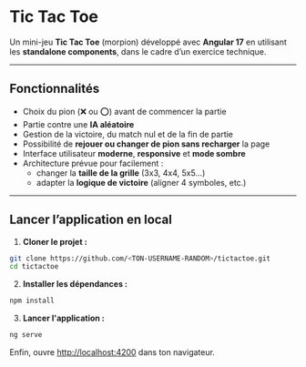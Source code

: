 # Tic Tac Toe

Un mini-jeu **Tic Tac Toe** (morpion) développé avec **Angular 17** en utilisant les **standalone components**, dans le cadre d’un exercice technique.

---

## Fonctionnalités

- Choix du pion (❌ ou ⭕) avant de commencer la partie
- Partie contre une **IA aléatoire**
- Gestion de la victoire, du match nul et de la fin de partie
- Possibilité de **rejouer ou changer de pion sans recharger** la page
- Interface utilisateur **moderne**, **responsive** et **mode sombre**
- Architecture prévue pour facilement :
  - changer la **taille de la grille** (3x3, 4x4, 5x5…)
  - adapter la **logique de victoire** (aligner 4 symboles, etc.)

---


##  Lancer l’application en local

1. **Cloner le projet :**

```bash
git clone https://github.com/<TON-USERNAME-RANDOM>/tictactoe.git
cd tictactoe
```

2. **Installer les dépendances :**

```bash
npm install
```

3. **Lancer l'application :**

```bash
ng serve
```

Enfin, ouvre [http://localhost:4200](http://localhost:4200) dans ton navigateur.

